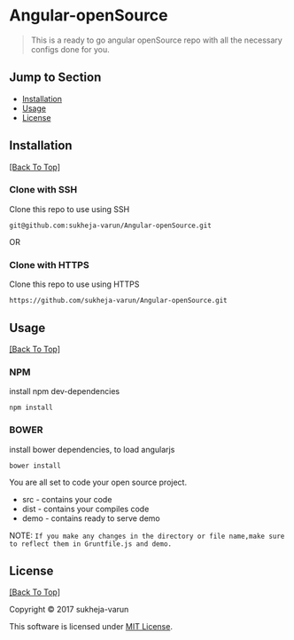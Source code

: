# Angular-openSource 

> This is a ready to go angular openSource repo with all the necessary configs done for you.

## Jump to Section

* [Installation](#installation)
* [Usage](#usage)
* [License](#license)

## Installation
[[Back To Top]](#jump-to-section)

### Clone with SSH
Clone this repo to use using SSH
```git
git@github.com:sukheja-varun/Angular-openSource.git
```
OR
### Clone with HTTPS
Clone this repo to use using HTTPS

```git
https://github.com/sukheja-varun/Angular-openSource.git
```


## Usage
[[Back To Top]](#jump-to-section)

### NPM
install npm dev-dependencies
```npm
npm install
```

### BOWER
install bower dependencies, to load angularjs 
```npm
bower install
```

You are all set to code your open source project.

* src -  contains your code
* dist -  contains your compiles code
* demo - contains ready to serve demo

NOTE: ```
      If you make any changes in the directory or file name,make sure to reflect them in Gruntfile.js and demo.   
      ```

## License
[[Back To Top]](#jump-to-section)

Copyright © 2017 sukheja-varun 

This software is licensed under [MIT License](https://github.com/sukheja-varun/Angular-Responsive-ImageSlider/blob/develop/LICENSE).

